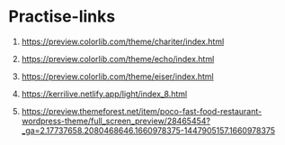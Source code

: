 # Practise-links

1) https://preview.colorlib.com/theme/chariter/index.html

2) https://preview.colorlib.com/theme/echo/index.html

3) https://preview.colorlib.com/theme/eiser/index.html

4) https://kerrilive.netlify.app/light/index_8.html

5) https://preview.themeforest.net/item/poco-fast-food-restaurant-wordpress-theme/full_screen_preview/28465454?_ga=2.17737658.2080468646.1660978375-1447905157.1660978375
